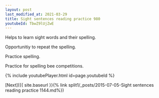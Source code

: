 ```yaml
---
layout: post
last_modified_at: 2021-03-29
title: Sight sentences reading practice 980
youtubeId: TbwZ9lUjZwE
---
```

 
 
Helps to learn sight words and their spelling.

Opportunitiy to repeat the spelling. 

Practice spelling. 
 
Practice for spelling bee competitions. 
 
{% include youtubePlayer.html id=page.youtubeId %}
 
 

[Next]({{ site.baseurl }}{% link  split1/_posts/2015-07-05-Sight sentences reading practice 1144.md%})
 
